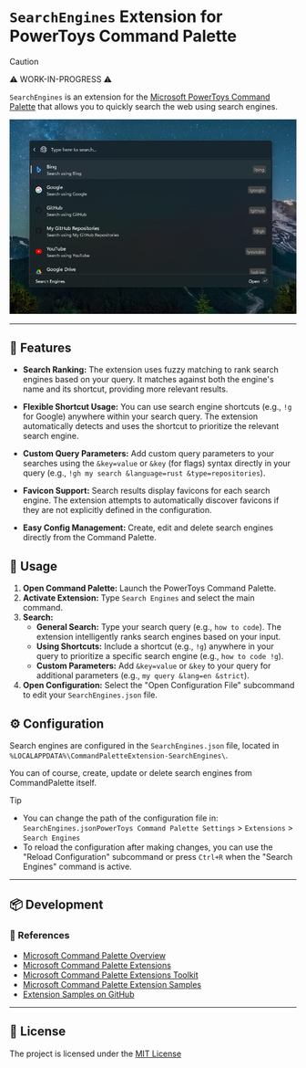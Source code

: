 # `SearchEngines` Extension for PowerToys Command Palette

> [!CAUTION]
> ⚠️ WORK-IN-PROGRESS ⚠️ 

`SearchEngines` is an extension for the [Microsoft PowerToys Command Palette](https://learn.microsoft.com/en-us/windows/powertoys/command-palette/overview) that allows you to quickly search the web using search engines.

![screenshot](./screenshot.png)

---

## 🌟 Features

- **Search Ranking:** The extension uses fuzzy matching to rank search engines based on your query. It matches against both the engine's name and its shortcut, providing more relevant results.

- **Flexible Shortcut Usage:** You can use search engine shortcuts (e.g., `!g` for Google) anywhere within your search query. The extension automatically detects and uses the shortcut to prioritize the relevant search engine.

- **Custom Query Parameters:** Add custom query parameters to your searches using the `&key=value` or `&key` (for flags) syntax directly in your query (e.g., `!gh my search &language=rust &type=repositories`).

- **Favicon Support:** Search results display favicons for each search engine. The extension attempts to automatically discover favicons if they are not explicitly defined in the configuration.

- **Easy Config Management:** Create, edit and delete search engines directly from the Command Palette.

## 📖 Usage

1.  **Open Command Palette:** Launch the PowerToys Command Palette.
2.  **Activate Extension:** Type `Search Engines` and select the main command.
3.  **Search:**
    *   **General Search:** Type your search query (e.g., `how to code`). The extension intelligently ranks search engines based on your input.
    *   **Using Shortcuts:** Include a shortcut (e.g., `!g`) anywhere in your query to prioritize a specific search engine (e.g., `how to code !g`).
    *   **Custom Parameters:** Add `&key=value` or `&key` to your query for additional parameters (e.g., `my query &lang=en &strict`).
4.  **Open Configuration:** Select the "Open Configuration File" subcommand to edit your `SearchEngines.json` file.

## ⚙️ Configuration

Search engines are configured in the `SearchEngines.json` file, located in `%LOCALAPPDATA%\CommandPaletteExtension-SearchEngines\`.

You can of course, create, update or delete search engines from CommandPalette itself.

> [!TIP]
> - You can change the path of the configuration file in: `SearchEngines.jsonPowerToys Command Palette Settings` > `Extensions` > `Search Engines`
> - To reload the configuration after making changes, you can use the "Reload Configuration" subcommand or press `Ctrl+R` when the "Search Engines" command is active.

---

## 📦 Development

### 📕 References

- [Microsoft Command Palette Overview](https://learn.microsoft.com/en-us/windows/powertoys/command-palette/overview)
- [Microsoft Command Palette Extensions](https://learn.microsoft.com/en-us/windows/powertoys/command-palette/microsoft-commandpalette-extensions/microsoft-commandpalette-extensions)
- [Microsoft Command Palette Extensions Toolkit](https://learn.microsoft.com/en-us/windows/powertoys/command-palette/microsoft-commandpalette-extensions-toolkit/microsoft-commandpalette-extensions-toolkit)
- [Microsoft Command Palette Extension Samples](https://learn.microsoft.com/en-us/windows/powertoys/command-palette/samples)
- [Extension Samples on GitHub](https://github.com/microsoft/PowerToys/tree/main/src/modules/cmdpal/ext/SamplePagesExtension)

---

## 📄 License

The project is licensed under the [MIT License](./LICENSE)
